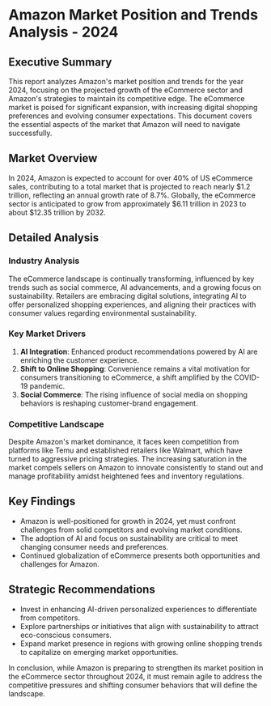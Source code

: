 # Amazon Market Position and Trends Analysis - 2024

## Executive Summary
This report analyzes Amazon's market position and trends for the year 2024, focusing on the projected growth of the eCommerce sector and Amazon's strategies to maintain its competitive edge. The eCommerce market is poised for significant expansion, with increasing digital shopping preferences and evolving consumer expectations. This document covers the essential aspects of the market that Amazon will need to navigate successfully.

## Market Overview
In 2024, Amazon is expected to account for over 40% of US eCommerce sales, contributing to a total market that is projected to reach nearly $1.2 trillion, reflecting an annual growth rate of 8.7%. Globally, the eCommerce sector is anticipated to grow from approximately $6.11 trillion in 2023 to about $12.35 trillion by 2032.

## Detailed Analysis
### Industry Analysis
The eCommerce landscape is continually transforming, influenced by key trends such as social commerce, AI advancements, and a growing focus on sustainability. Retailers are embracing digital solutions, integrating AI to offer personalized shopping experiences, and aligning their practices with consumer values regarding environmental sustainability.

### Key Market Drivers
1. **AI Integration**: Enhanced product recommendations powered by AI are enriching the customer experience.
2. **Shift to Online Shopping**: Convenience remains a vital motivation for consumers transitioning to eCommerce, a shift amplified by the COVID-19 pandemic.
3. **Social Commerce**: The rising influence of social media on shopping behaviors is reshaping customer-brand engagement.

### Competitive Landscape
Despite Amazon's market dominance, it faces keen competition from platforms like Temu and established retailers like Walmart, which have turned to aggressive pricing strategies. The increasing saturation in the market compels sellers on Amazon to innovate consistently to stand out and manage profitability amidst heightened fees and inventory regulations.

## Key Findings
- Amazon is well-positioned for growth in 2024, yet must confront challenges from solid competitors and evolving market conditions.
- The adoption of AI and focus on sustainability are critical to meet changing consumer needs and preferences.
- Continued globalization of eCommerce presents both opportunities and challenges for Amazon.

## Strategic Recommendations
- Invest in enhancing AI-driven personalized experiences to differentiate from competitors.
- Explore partnerships or initiatives that align with sustainability to attract eco-conscious consumers.
- Expand market presence in regions with growing online shopping trends to capitalize on emerging market opportunities.

In conclusion, while Amazon is preparing to strengthen its market position in the eCommerce sector throughout 2024, it must remain agile to address the competitive pressures and shifting consumer behaviors that will define the landscape.